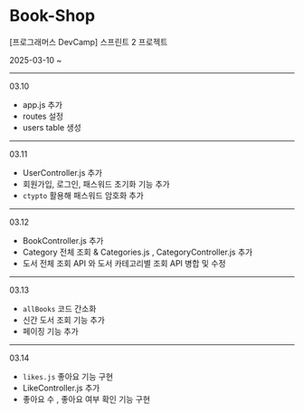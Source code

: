 # Book-Shop

[프로그래머스 DevCamp] 스프린트 2 프로젝트

2025-03-10 ~

---

03.10

- app.js 추가
- routes 설정
- users table 생성

---

03.11

- UserController.js 추가
- 회원가입, 로그인, 패스워드 초기화 기능 추가
- `ctypto` 활용해 패스워드 암호화 추가

---

03.12

- BookController.js 추가
- Category 전체 조회 & Categories.js , CategoryController.js 추가
- 도서 전체 조회 API 와 도서 카테고리별 조회 API 병합 및 수정

---

03.13

- `allBooks` 코드 간소화
- 신간 도서 조회 기능 추가
- 페이징 기능 추가

---

03.14

- `likes.js` 좋아요 기능 구현
- LikeController.js 추가
- 좋아요 수 , 좋아요 여부 확인 기능 구현
